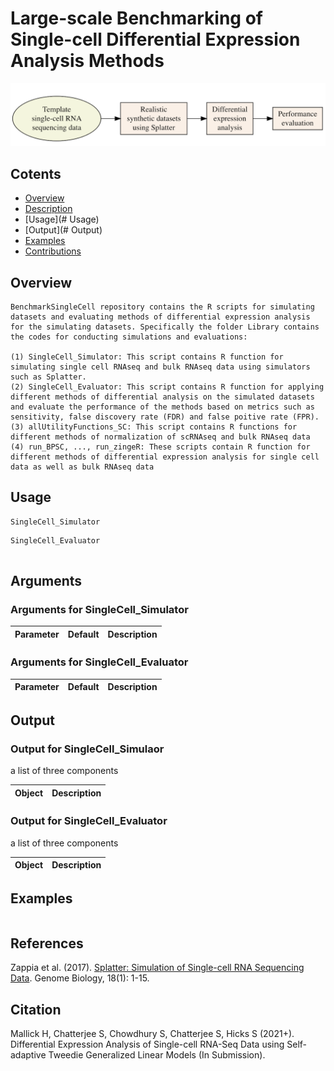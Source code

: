 Large-scale Benchmarking of Single-cell Differential Expression Analysis Methods
================

![Overview](https://github.com/himelmallick/BenchmarkSingleCell/raw/master/cover.png)


## Cotents
- [Overview](#Overview)
- [Description](#Description)
- [Usage](# Usage)
- [Output](# Output)
- [Examples](#Examples)
- [Contributions](#contributions)


## Overview
```
BenchmarkSingleCell repository contains the R scripts for simulating datasets and evaluating methods of differential expression analysis for the simulating datasets. Specifically the folder Library contains the codes for conducting simulations and evaluations: 

(1) SingleCell_Simulator: This script contains R function for simulating single cell RNAseq and bulk RNAseq data using simulators such as Splatter.
(2) SingleCell_Evaluator: This script contains R function for applying different methods of differential analysis on the simulated datasets and evaluate the performance of the methods based on metrics such as sensitivity, false discovery rate (FDR) and false poitive rate (FPR). 
(3) allUtilityFunctions_SC: This script contains R functions for different methods of normalization of scRNAseq and bulk RNAseq data
(4) run_BPSC, ..., run_zingeR: These scripts contain R function for different methods of differential expression analysis for single cell data as well as bulk RNAseq data  
```

## Usage

```
SingleCell_Simulator

```

```
SingleCell_Evaluator


```


## Arguments

### Arguments for SingleCell_Simulator
  
| Parameter                 | Default       | Description   |	
| :------------------------ |:-------------:| :-------------|




### Arguments for SingleCell_Evaluator
  
| Parameter                 | Default       | Description   |	
| :------------------------ |:-------------:| :-------------|



## Output

### Output for SingleCell_Simulaor

a list of three components

| Object       | Description   |
| :------------------------ | :-------------|


###  Output for SingleCell_Evaluator

a list of three components

| Object       | Description   |
| :------------------------ | :-------------|



## Examples
```

```

References
----------

Zappia et al. (2017). [Splatter: Simulation of Single-cell RNA Sequencing Data](https://genomebiology.biomedcentral.com/articles/10.1186/s13059-017-1305-0). Genome Biology, 18(1): 1-15.

Citation
--------

Mallick H, Chatterjee S, Chowdhury S, Chatterjee S, Hicks S (2021+). Differential Expression Analysis of Single-cell RNA-Seq Data using Self-adaptive Tweedie Generalized Linear Models (In Submission).


